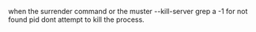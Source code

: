 when the surrender command or the muster --kill-server grep a -1 for not found pid dont attempt to kill the process.